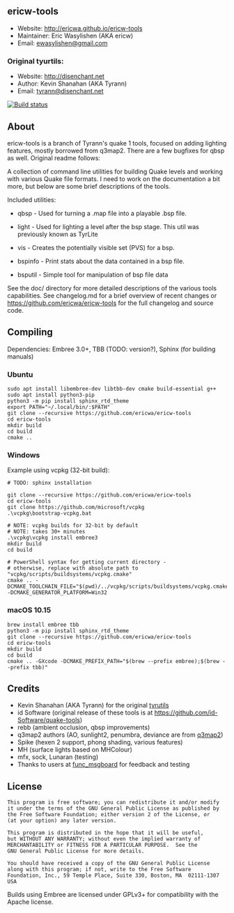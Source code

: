 ## ericw-tools
 - Website:         http://ericwa.github.io/ericw-tools
 - Maintainer:      Eric Wasylishen (AKA ericw)
 - Email:           ewasylishen@gmail.com

### Original tyurtils:

 - Website: http://disenchant.net
 - Author:  Kevin Shanahan (AKA Tyrann)
 - Email:   tyrann@disenchant.net

[![Build status](https://ci.appveyor.com/api/projects/status/7lpdcy7l3e840u70?svg=true)](https://ci.appveyor.com/project/EricWasylishen/ericw-tools)

## About

ericw-tools is a branch of Tyrann's quake 1 tools, focused on
adding lighting features, mostly borrowed from q3map2. There are a few
bugfixes for qbsp as well. Original readme follows:

A collection of command line utilities for building Quake levels and working
with various Quake file formats. I need to work on the documentation a bit
more, but below are some brief descriptions of the tools.

Included utilities:

 - qbsp    - Used for turning a .map file into a playable .bsp file.

 - light   - Used for lighting a level after the bsp stage. This util was previously known as TyrLite

 - vis     - Creates the potentially visible set (PVS) for a bsp.

 - bspinfo - Print stats about the data contained in a bsp file.

 - bsputil - Simple tool for manipulation of bsp file data

See the doc/ directory for more detailed descriptions of the various
tools capabilities.  See changelog.md for a brief overview of recent
changes or https://github.com/ericwa/ericw-tools for the full changelog and
source code.

## Compiling

Dependencies: Embree 3.0+, TBB (TODO: version?), Sphinx (for building manuals)

### Ubuntu

```
sudo apt install libembree-dev libtbb-dev cmake build-essential g++
sudo apt install python3-pip
python3 -m pip install sphinx_rtd_theme
export PATH="~/.local/bin/:$PATH"
git clone --recursive https://github.com/ericwa/ericw-tools
cd ericw-tools
mkdir build
cd build
cmake ..
```

### Windows

Example using vcpkg (32-bit build):

```
# TODO: sphinx installation

git clone --recursive https://github.com/ericwa/ericw-tools
cd ericw-tools
git clone https://github.com/microsoft/vcpkg
.\vcpkg\bootstrap-vcpkg.bat

# NOTE: vcpkg builds for 32-bit by default
# NOTE: takes 30+ minutes
.\vcpkg\vcpkg install embree3
mkdir build
cd build

# PowerShell syntax for getting current directory -
# otherwise, replace with absolute path to "vcpkg/scripts/buildsystems/vcpkg.cmake"
cmake .. -DCMAKE_TOOLCHAIN_FILE="$(pwd)/../vcpkg/scripts/buildsystems/vcpkg.cmake" -DCMAKE_GENERATOR_PLATFORM=Win32
```

### macOS 10.15

```
brew install embree tbb
python3 -m pip install sphinx_rtd_theme
git clone --recursive https://github.com/ericwa/ericw-tools
cd ericw-tools
mkdir build
cd build
cmake .. -GXcode -DCMAKE_PREFIX_PATH="$(brew --prefix embree);$(brew --prefix tbb)"
```

## Credits

- Kevin Shanahan (AKA Tyrann) for the original [tyrutils](http://disenchant.net/utils)
- id Software (original release of these tools is at https://github.com/id-Software/quake-tools) 
- rebb (ambient occlusion, qbsp improvements)
- q3map2 authors (AO, sunlight2, penumbra, deviance are from [q3map2](https://github.com/TTimo/GtkRadiant/tree/master/tools/quake3/q3map2))
- Spike (hexen 2 support, phong shading, various features)
- MH (surface lights based on MHColour)
- mfx, sock, Lunaran (testing)
- Thanks to users at [func_msgboard](http://www.celephais.net/board/forum.php) for feedback and testing

## License

    This program is free software; you can redistribute it and/or modify
    it under the terms of the GNU General Public License as published by
    the Free Software Foundation; either version 2 of the License, or
    (at your option) any later version.

    This program is distributed in the hope that it will be useful,
    but WITHOUT ANY WARRANTY; without even the implied warranty of
    MERCHANTABILITY or FITNESS FOR A PARTICULAR PURPOSE.  See the
    GNU General Public License for more details.

    You should have received a copy of the GNU General Public License
    along with this program; if not, write to the Free Software
    Foundation, Inc., 59 Temple Place, Suite 330, Boston, MA  02111-1307  USA

Builds using Embree are licensed under GPLv3+ for compatibility with the
Apache license.
